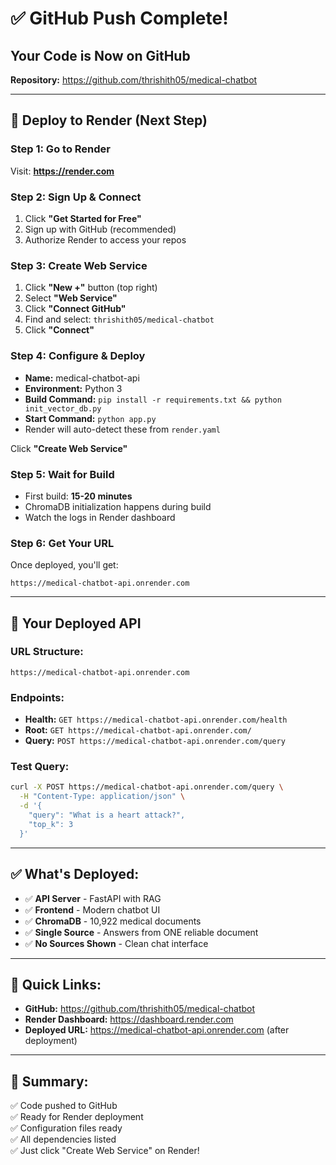 # ✅ GitHub Push Complete!

## Your Code is Now on GitHub

**Repository:** https://github.com/thrishith05/medical-chatbot

---

## 🚀 Deploy to Render (Next Step)

### Step 1: Go to Render
Visit: **https://render.com**

### Step 2: Sign Up & Connect
1. Click **"Get Started for Free"**
2. Sign up with GitHub (recommended)
3. Authorize Render to access your repos

### Step 3: Create Web Service
1. Click **"New +"** button (top right)
2. Select **"Web Service"**
3. Click **"Connect GitHub"**
4. Find and select: `thrishith05/medical-chatbot`
5. Click **"Connect"**

### Step 4: Configure & Deploy
- **Name:** medical-chatbot-api
- **Environment:** Python 3
- **Build Command:** `pip install -r requirements.txt && python init_vector_db.py`
- **Start Command:** `python app.py`
- Render will auto-detect these from `render.yaml`

Click **"Create Web Service"**

### Step 5: Wait for Build
- First build: **15-20 minutes**
- ChromaDB initialization happens during build
- Watch the logs in Render dashboard

### Step 6: Get Your URL
Once deployed, you'll get:
```
https://medical-chatbot-api.onrender.com
```

---

## 🎯 Your Deployed API

### URL Structure:
```
https://medical-chatbot-api.onrender.com
```

### Endpoints:
- **Health:** `GET https://medical-chatbot-api.onrender.com/health`
- **Root:** `GET https://medical-chatbot-api.onrender.com/`
- **Query:** `POST https://medical-chatbot-api.onrender.com/query`

### Test Query:
```bash
curl -X POST https://medical-chatbot-api.onrender.com/query \
  -H "Content-Type: application/json" \
  -d '{
    "query": "What is a heart attack?",
    "top_k": 3
  }'
```

---

## ✅ What's Deployed:

- ✅ **API Server** - FastAPI with RAG
- ✅ **Frontend** - Modern chatbot UI
- ✅ **ChromaDB** - 10,922 medical documents
- ✅ **Single Source** - Answers from ONE reliable document
- ✅ **No Sources Shown** - Clean chat interface

---

## 📝 Quick Links:

- **GitHub:** https://github.com/thrishith05/medical-chatbot
- **Render Dashboard:** https://dashboard.render.com
- **Deployed URL:** https://medical-chatbot-api.onrender.com (after deployment)

---

## 🎉 Summary:

✅ Code pushed to GitHub  
✅ Ready for Render deployment  
✅ Configuration files ready  
✅ All dependencies listed  
✅ Just click "Create Web Service" on Render!

